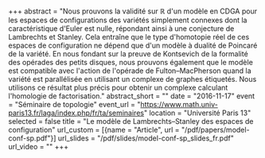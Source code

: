 +++
abstract = "Nous prouvons la validité sur ℝ d'un modèle en CDGA pour les espaces de configurations des variétés simplement connexes dont la caractéristique d'Euler est nulle, répondant ainsi à une conjecture de Lambrechts et Stanley. Cela entraîne que le type d'homotopie réel de ces espaces de configuration ne dépend que d'un modèle à dualité de Poincaré de la variété. En nous fondant sur la preuve de Kontsevich de la formalité des opérades des petits disques, nous prouvons également que le modèle est compatible avec l'action de l'opérade de Fulton–MacPherson quand la variété est parallélisée en utilisant un complexe de graphes étiquetés. Nous utilisons ce résultat plus précis pour obtenir un complexe calculant l'homologie de factorisation."
abstract_short = ""
date = "2016-11-17"
event = "Séminaire de topologie"
event_url = "https://www.math.univ-paris13.fr/laga/index.php/fr/ta/seminaires"
location = "Université Paris 13"
selected = false
title = "Le modèle de Lambrechts–Stanley des espaces de configuration"
url_custom = [{name = "Article", url = "/pdf/papers/model-conf-sp.pdf"}]
url_slides = "/pdf/slides/model-conf-sp_slides_fr.pdf"
url_video = ""
+++
